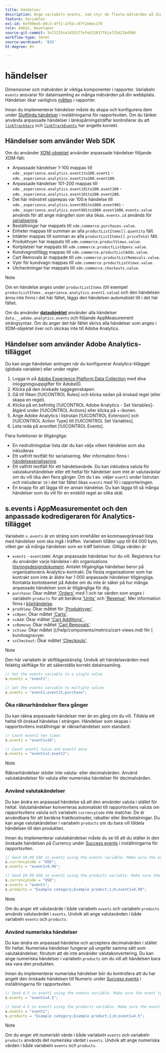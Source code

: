 ```yaml
---
title: händelser
description: Ange variabeln events, som styr de flesta mätvärden på din webbplats.
feature: Variables
exl-id: 6ef99ee5-40c3-4ff2-a75d-c97f2e8ec1f8
role: Admin, Developer
source-git-commit: 3e72235ce1455177efeb21017f61af25d21bd500
workflow-type: tm+mt
source-wordcount: '833'
ht-degree: 0%

---
```


# händelser

Dimensioner och mätvärden är viktiga komponenter i rapporter. Variabeln `events` ansvarar för datainsamling av många mätvärden på din webbplats. Händelser ökar vanligtvis [måtten](/help/components/metrics/overview.md) i rapporter.

Innan du implementerar händelser måste du skapa och konfigurera dem under [Slutförda händelser](/help/admin/admin/c-manage-report-suites/c-edit-report-suites/conversion-var-admin/c-success-events/success-event.md) i inställningarna för rapportsviten. Om du tänker använda anpassade händelser i länkspårningsträffar kontrollerar du att [`linkTrackVars`](../../config-vars/linktrackvars.md) och [`linkTrackEvents`](../../config-vars/linktrackevents.md) har angetts korrekt.

## Händelser som använder Web SDK

Om du använder [XDM-objektet](/help/implement/aep-edge/xdm-var-mapping.md) använder anpassade händelser följande XDM-fält:

* Anpassade händelser 1-100 mappas till `xdm._experience.analytics.event1to100.event1` - `xdm._experience.analytics.event1to100.event100`.
* Anpassade händelser 101-200 mappas till `xdm._experience.analytics.event101to200.event100` - `xdm._experience.analytics.event101to200.event200`.
* Det här mönstret upprepas var 100:e händelse till `xdm._experience.analytics.event901to1000.event901` - `xdm._experience.analytics.event901to1000.event1000`. `eventx.value` används för att ange mängden som ska ökas. `eventx.id` används för [serialisering](event-serialization.md).
* Beställningar har mappats till `xdm.commerce.purchases.value`.
* Enheter mappas till summan av alla `productListItems[].quantity` fält.
* Intäkter mappas till summan av alla `productListItems[].priceTotal` fält.
* Produktvyer har mappats till `xdm.commerce.productViews.value`.
* Kortplatser har mappats till `xdm.commerce.productListOpens.value`.
* Kundvagnstillägg mappas till `xdm.commerce.productListAdds.value`.
* Cart Removals är mappade till `xdm.commerce.productListRemovals.value`.
* Vyer för kundvagn mappas till `xdm.commerce.productListViews.value`.
* Utcheckningar har mappats till `xdm.commerce.checkouts.value`.

>[!NOTE]
>
>Om en händelse anges under `productListItems` (till exempel `productListItems._experience.analytics.event1.value`) och den händelsen ännu inte finns i det här fältet, läggs den händelsen automatiskt till i det här fältet.

Om du använder [**dataobjektet**](/help/implement/aep-edge/data-var-mapping.md) använder alla händelser `data.__adobe.analytics.events` och följande AppMeasurement strängsyntax. Om du anger det här fältet skrivs alla händelser som anges i XDM-objektet över och skickas inte till Adobe Analytics.

## Händelser som använder Adobe Analytics-tillägget

Du kan ange händelser antingen när du konfigurerar Analytics-tillägget (globala variabler) eller under regler.

1. Logga in på [Adobe Experience Platform Data Collection](https://experience.adobe.com/data-collection) med dina inloggningsuppgifter för AdobeID.
2. Klicka på den önskade taggegenskapen.
3. Gå till fliken [!UICONTROL Rules] och klicka sedan på önskad regel (eller skapa en regel).
4. Klicka på en befintlig [!UICONTROL Adobe Analytics - Set Variables]-åtgärd under [!UICONTROL Actions] eller klicka på +-ikonen.
5. Ange Adobe Analytics i listrutan [!UICONTROL Extension] och [!UICONTROL Action Type] till [!UICONTROL Set Variables].
6. Leta reda på avsnittet [!UICONTROL Events].

Flera funktioner är tillgängliga:

* En nedrullningsbar lista där du kan välja vilken händelse som ska inkluderas
* Ett valfritt textfält för serialisering. Mer information finns i [händelseserialisering](event-serialization.md).
* Ett valfritt textfält för ett händelsevärde. Du kan inkludera valuta för valutakurshändelser eller ett heltal för händelser som inte är valutaväxlar om du vill öka den flera gånger. Om du t.ex. väljer `event1` under listrutan och inkluderar `10` i det här fältet ökas `event1` med 10 i rapporteringen.
* En knapp för att lägga till en annan händelse. Du kan lägga till så många händelser som du vill för en enskild regel av olika skäl.

## s.events i AppMeasurementet och den anpassade kodredigeraren för Analytics-tillägget

Variabeln `s.events` är en sträng som innehåller en kommaavgränsad lista med händelser som ska ingå i träffen. Variabeln tillåter upp till 64 000 byte, vilket ger så många händelser som en träff behöver. Giltiga värden är:

* `event1` - `event1000`: Ange anpassade händelser hur du vill. Registrera hur du använder varje händelse i din organisations [lösningsdesigndokument](../../../prepare/solution-design.md). Antalet tillgängliga händelser beror på organisationens Analytics-kontrakt. De flesta organisationer som har kontrakt som inte är äldre har 1 000 anpassade händelser tillgängliga. Kontakta kontoteamet på Adobe om du inte är säker på hur många anpassade händelser som är tillgängliga för dig.
* `purchase`: Ökar måttet [&#39;Orders&#39;](/help/components/metrics/orders.md) med 1 och tar värden som anges i variabeln `products` för att beräkna [&#39;Units&#39;](/help/components/metrics/units.md) och [&#39;Revenue&#39;](/help/components/metrics/revenue.md). Mer information finns i [köphändelse](event-purchase.md).
* `prodView`: Ökar måttet för [&#39;Produktvyer&#39;](/help/components/metrics/product-views.md).
* `scOpen`: Ökar måttet [&#39;Carts&#39;](/help/components/metrics/carts.md).
* `scAdd`: Ökar måttet [&#39;Cart Additions&#39; ](/help/components/metrics/cart-additions.md).
* `scRemove`: Ökar måttet [&#39;Cart Removals&#39;](/help/components/metrics/cart-removals.md).
* `scView`: Ökar måttet ](/help/components/metrics/cart-views.md) för [ kundvagnsvyer.
* `scCheckout`: Ökar måttet [&#39;Checkouts&#39;](/help/components/metrics/checkouts.md).

>[!NOTE]
>
>Den här variabeln är skiftlägeskänslig. Undvik att händelsevärden med felaktig skiftläge för att säkerställa korrekt datainsamling.

```js
// Set the events variable to a single value
s.events = "event1";

// Set the events variable to multiple values
s.events = "event1,event13,purchase";
```

### Öka räknarhändelser flera gånger

Du kan räkna anpassade händelser mer än en gång om du vill. Tilldela ett heltal till önskad händelse i strängen. Händelser som skapas i rapportsvitens inställningar är räknarhändelser som standard.

```js
// Count event1 ten times
s.events = "event1=10";

// Count event1 twice and event2 once
s.events = "event1=2,event2";
```

>[!NOTE]
>
>Räknarhändelser stöder inte valuta- eller decimalvärden. Använd valutakändelser för valuta eller numeriska händelser för decimalvärden.

### Använd valutakändelser

Du kan ändra en anpassad händelse så att den använder valuta i stället för heltal. Valutahändelser konverteras automatiskt till rapportsvitens valuta om rapportsvitens valuta och variabeln `currencyCode` inte matchar. De är användbara för att beräkna fraktkostnader, rabatter eller återbetalningar. Du kan ange valutakändelser i variabeln `products` om du bara vill tilldela händelsen till den produkten.

Innan du implementerar valutakändelser måste du se till att du ställer in den önskade händelsen på Currency under [Success events](/help/admin/admin/c-manage-report-suites/c-edit-report-suites/conversion-var-admin/c-success-events/success-event.md) i inställningarna för rapportsviten.

```js
// Send $9.99 USD in event1 using the events variable. Make sure the event type for event1 is Currency in Report suite settings
s.currencyCode = "USD";
s.events = "event1=9.99";

// Send $9.99 USD in event1 using the products variable. Make sure the event type for event1 is Currency in Report suite settings
s.currencyCode = "USD";
s.events = "event1";
s.products = "Example category;Example product;1;0;event1=9.99";
```

>[!NOTE]
>
>Om du anger ett valutavärde i både variabeln `events` och variabeln `products` används valutavärdet i `events`. Undvik att ange valutavärden i både variabeln `events` och `products`.

### Använd numeriska händelser

Du kan ändra en anpassad händelse och acceptera decimalvärden i stället för heltal. Numeriska händelser fungerar på ungefär samma sätt som valutakändelser, förutom att de inte använder valutakonvertering. Du kan ange numeriska händelser i variabeln `products` om du vill att händelsen bara ska vara den produkten.

Innan du implementerar numeriska händelser bör du kontrollera att du har angett den önskade händelsen till Numeric under [Success events](/help/admin/admin/c-manage-report-suites/c-edit-report-suites/conversion-var-admin/c-success-events/success-event.md) i inställningarna för rapportsviten.

```js
// Send 4.5 in event1 using the events variable. Make sure the event type for event1 is Numeric in Report suite settings
s.events = "event1=4.5";

// Send 4.5 in event1 using the products variable. Make sure the event type for event1 is Numeric in Report suite settings
s.events = "event1";
s.products = "Example category;Example product;1;0;event1=4.5";
```

>[!NOTE]
>
>Om du anger ett numeriskt värde i både variabeln `events` och variabeln `products` används det numeriska värdet i `events`. Undvik att ange numeriska värden i både variabeln `events` och `products`.
